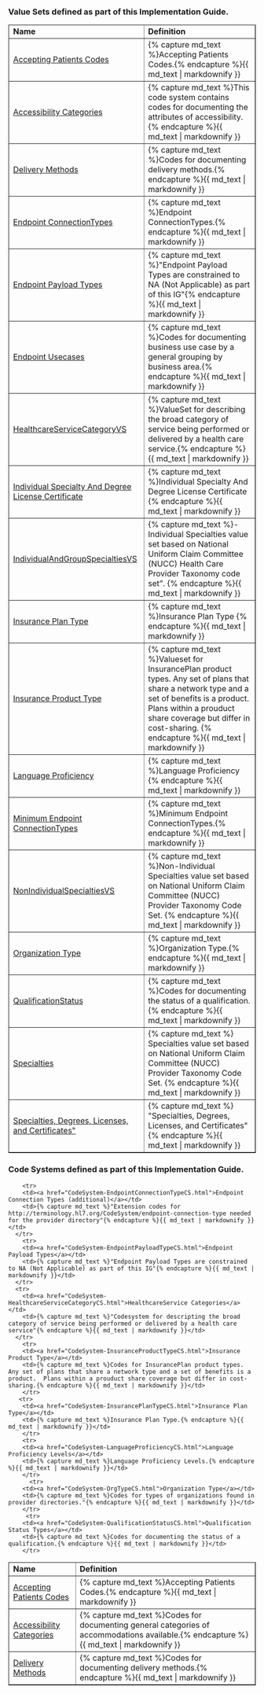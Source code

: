 

<div xmlns="http://www.w3.org/1999/xhtml" xmlns:xsi="http://www.w3.org/2001/XMLSchema-instance" xsi:schemaLocation="http://hl7.org/fhir ../../input-cache/schemas-r5/fhir-single.xsd">


<h3>Value Sets defined as part of this Implementation Guide.  </h3>
<table border="1" class="valuesets local">
  <thead>
    <tr>
      <td>
        <b>Name</b>
      </td>
      <td>
        <b>Definition</b>
      </td>
    </tr>
  </thead>
  <tbody> 
       <tr>
        <td><a href="ValueSet-AcceptingPatientsVS.html">Accepting Patients Codes</a></td>
        <td>{% capture md_text %}Accepting Patients Codes.{% endcapture %}{{ md_text | markdownify }}</td>
      </tr>
       <tr>
        <td><a href="ValueSet-AccessibilityVS.html">Accessibility Categories</a></td>
        <td>{% capture md_text %}This code system contains codes for documenting the attributes of accessibility.{% endcapture %}{{ md_text | markdownify }}</td>
      </tr>
        <tr>
        <td><a href="ValueSet-DeliveryMethodVS.html">Delivery Methods</a></td>
        <td>{% capture md_text %}Codes for documenting delivery methods.{% endcapture %}{{ md_text | markdownify }}</td>
      </tr>
      <tr>
        <td><a href="ValueSet-EndpointConnectionTypeVS.html">Endpoint ConnectionTypes</a></td>
        <td>{% capture md_text %}Endpoint ConnectionTypes.{% endcapture %}{{ md_text | markdownify }}</td>
      </tr>
        <tr>
        <td><a href="ValueSet-EndpointPayloadTypeVS.html">Endpoint Payload Types</a></td>
        <td>{% capture md_text %}"Endpoint Payload Types are constrained to NA (Not Applicable) as part of this IG"{% endcapture %}{{ md_text | markdownify }}</td>
      </tr>
       <tr>
        <td><a href="ValueSet-EndpointUsecaseVS.html">Endpoint Usecases</a></td>
        <td>{% capture md_text %}Codes for documenting business use case by a general grouping by business area.{% endcapture %}{{ md_text | markdownify }}</td>
      </tr>
       <tr>
        <td><a href="ValueSet-HealthcareServiceCategoryVS.html">HealthcareServiceCategoryVS</a></td>
        <td>{% capture md_text %}ValueSet for describing the broad category of service being performed or delivered by a health care service.{% endcapture %}{{ md_text | markdownify }}</td>
      </tr>        
      <tr>
        <td><a href="ValueSet-IndividualSpecialtyAndDegreeLicenseCertificateVS.html">Individual Specialty And Degree License Certificate</a></td>
        <td>{% capture md_text %}Individual Specialty And Degree License Certificate {% endcapture %}{{ md_text | markdownify }}</td>
      </tr>
         <tr>
        <td><a href="ValueSet-IndividualAndGroupSpecialtiesVS.html">IndividualAndGroupSpecialtiesVS</a></td>
        <td>{% capture md_text %}-Individual Specialties value set based on National Uniform Claim Committee (NUCC) Health Care Provider Taxonomy code set”. {% endcapture %}{{ md_text | markdownify }}</td>
      </tr>
         <tr>
        <td><a href="ValueSet-InsurancePlanTypeVS.html">Insurance Plan Type</a></td>
        <td>{% capture md_text %}Insurance Plan Type {% endcapture %}{{ md_text | markdownify }}</td>
      </tr>
          <tr>
        <td><a href="ValueSet-InsuranceProductTypeVS.html">Insurance Product Type</a></td>
        <td>{% capture md_text %}Valueset for InsurancePlan product types. Any set of plans that share a network type and a set of benefits is a product.  Plans within a prouduct share coverage but differ in cost-sharing. {% endcapture %}{{ md_text | markdownify }}</td>
      </tr>
          <tr>
        <td><a href="ValueSet-LanguageProficiencyVS.html">Language Proficiency</a></td>
        <td>{% capture md_text %}Language Proficiency {% endcapture %}{{ md_text | markdownify }}</td>
      </tr>
      <tr>
        <td><a href="ValueSet-MinEndpointConnectionTypeVS.html">Minimum Endpoint ConnectionTypes</a></td>
        <td>{% capture md_text %}Minimum Endpoint ConnectionTypes.{% endcapture %}{{ md_text | markdownify }}</td>
      </tr>
    <tr>
        <td><a href="ValueSet-NonIndividualSpecialtiesVS.html">NonIndividualSpecialtiesVS</a></td>
        <td>{% capture md_text %}Non-Individual Specialties value set based on National Uniform Claim Committee (NUCC) Provider Taxonomy Code Set. {% endcapture %}{{ md_text | markdownify }}</td>
      </tr>
    <tr>
        <td><a href="ValueSet-OrgTypeVS.html">Organization Type</a></td>
        <td>{% capture md_text %}Organization Type.{% endcapture %}{{ md_text | markdownify }}</td>
      </tr>
          <tr>
        <td><a href="ValueSet-QualificationStatusVS.html">QualificationStatus</a></td>
        <td>{% capture md_text %}Codes for documenting the status of a qualification. {% endcapture %}{{ md_text | markdownify }}</td>
      </tr>
        <tr>
        <td><a href="ValueSet-SpecialtiesVS.html">Specialties</a></td>
        <td>{% capture md_text %} Specialties value set based on National Uniform Claim Committee (NUCC) Provider Taxonomy Code Set. {% endcapture %}{{ md_text | markdownify }}</td>
      </tr>
              <tr>
        <td><a href="ValueSet-ValueSet: SpecialtyAndDegreeLicenseCertificateVS.html">Specialties, Degrees, Licenses, and Certificates"</a></td>
        <td>{% capture md_text %} "Specialties, Degrees, Licenses, and Certificates" {% endcapture %}{{ md_text | markdownify }}</td>
      </tr>

  </tbody>
</table>
<h3>Code Systems defined as part of this Implementation Guide.  </h3>
<p></p>
<table border="1" class="codesytems local">
  <thead>
    <tr>
      <td>
        <b>Name</b>
      </td>
      <td>
        <b>Definition</b>
      </td>
    </tr>
  </thead>
  <tbody> 
       <tr>
        <td><a href="ValueSet-AcceptingPatientsCS.html">Accepting Patients Codes</a></td>
        <td>{% capture md_text %}Accepting Patients Codes.{% endcapture %}{{ md_text | markdownify }}</td>
      </tr>
        <tr>
        <td><a href="CodeSystem-AccessibilityCS.html">Accessibility Categories</a></td>
        <td>{% capture md_text %}Codes for documenting general categories of accommodations available.{% endcapture %}{{ md_text | markdownify }}</td>
      </tr>
        <tr>
        <td><a href="ValueSet-DeliveryMethodCS.html">Delivery Methods</a></td>
        <td>{% capture md_text %}Codes for documenting delivery methods.{% endcapture %}{{ md_text | markdownify }}</td>
      </tr>
      <tr>

        <tr>
        <td><a href="CodeSystem-EndpointConnectionTypeCS.html">Endpoint Connection Types (additional)</a></td>
        <td>{% capture md_text %}"Extension codes for http://terminology.hl7.org/CodeSystem/endpoint-connection-type needed for the provider directory"{% endcapture %}{{ md_text | markdownify }}</td>
      </tr>
        <tr>
        <td><a href="CodeSystem-EndpointPayloadTypeCS.html">Endpoint Payload Types</a></td>
        <td>{% capture md_text %}"Endpoint Payload Types are constrained to NA (Not Applicable) as part of this IG"{% endcapture %}{{ md_text | markdownify }}</td>
      </tr>
      <tr>
        <td><a href="CodeSystem-HealthcareServiceCategoryCS.html">HealthcareService Categories</a></td>
        <td>{% capture md_text %}"Codesystem for descripting the broad category of service being performed or delivered by a health care service"{% endcapture %}{{ md_text | markdownify }}</td>
      </tr>
        <tr>
        <td><a href="CodeSystem-InsuranceProductTypeCS.html">Insurance Product Type</a></td>
        <td>{% capture md_text %}Codes for InsurancePlan product types. Any set of plans that share a network type and a set of benefits is a product.  Plans within a prouduct share coverage but differ in cost-sharing.{% endcapture %}{{ md_text | markdownify }}</td>
        </tr>
       <tr>
        <td><a href="CodeSystem-InsurancePlanTypeCS.html">Insurance Plan Type</a></td>
        <td>{% capture md_text %}Insurance Plan Type.{% endcapture %}{{ md_text | markdownify }}</td>
        </tr>
        <tr>
        <td><a href="CodeSystem-LanguageProficiencyCS.html">Language Proficiency Levels</a></td>
        <td>{% capture md_text %}Language Proficiency Levels.{% endcapture %}{{ md_text | markdownify }}</td>
        </tr>
          <tr>
        <td><a href="CodeSystem-OrgTypeCS.html">Organization Type</a></td>
        <td>{% capture md_text %}Codes for types of organizations found in provider directories."{% endcapture %}{{ md_text | markdownify }}</td>
        </tr>
         <tr>
        <td><a href="CodeSystem-QualificationStatusCS.html">Qualification Status Types</a></td>
        <td>{% capture md_text %}Codes for documenting the status of a qualification.{% endcapture %}{{ md_text | markdownify }}</td>
        </tr>
  </tbody>
</table>

</div>